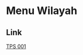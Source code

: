 # Menu Wilayah

## Link

[TPS 001](https://github.com/gigit-pemilu/pemilu-2024-94-papua-tengah/tree/main/pilpres/hitung-suara/sub/94-papua-tengah/sub/02-puncak-jaya/sub/24-taganombak/sub/2002-mandura/sub/001-tps)


